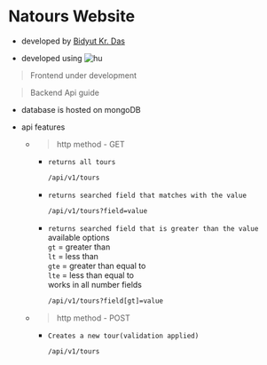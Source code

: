 # Natours Website

- developed by [Bidyut Kr. Das](https://github.com/Bidyut-Kr-Das)

- developed using
  ![hu](https://skillicons.dev/icons?i=js,ts,nodejs,nextjs,expressjs,mongodb,tailwind)

> Frontend under development

> Backend Api guide

- database is hosted on mongoDB
- api features

  - > http method - GET

    - `returns all tours`

      ```bash
      /api/v1/tours
      ```

    - `returns searched field that matches with the value `

      ```bash
      /api/v1/tours?field=value
      ```

    - `returns searched field that is greater than the value`
      available options <br>
      `gt` = greater than <br>
      `lt` = less than <br>
      `gte` = greater than equal to <br>
      `lte` = less than equal to <br>
      works in all number fields

      ```bash
      /api/v1/tours?field[gt]=value
      ```

  - > http method - POST

    - `Creates a new tour(validation applied)`

      ```bash
      /api/v1/tours
      ```
